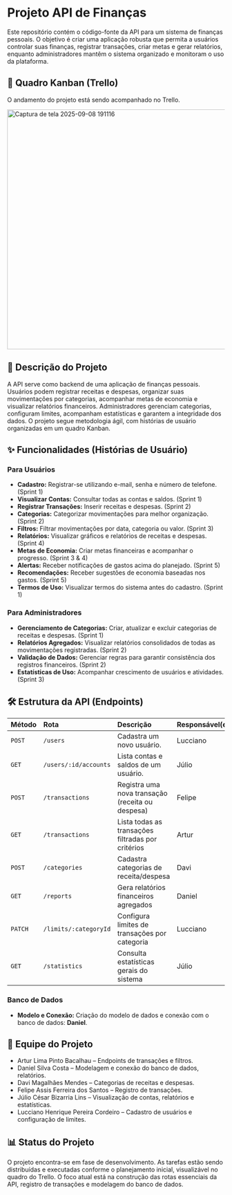 # Projeto API de Finanças

Este repositório contém o código-fonte da API para um sistema de finanças pessoais. O objetivo é criar uma aplicação robusta que permita a usuários controlar suas finanças, registrar transações, criar metas e gerar relatórios, enquanto administradores mantêm o sistema organizado e monitoram o uso da plataforma.

## 📌 Quadro Kanban (Trello)

O andamento do projeto está sendo acompanhado no Trello.  


<img width="1676" height="555" alt="Captura de tela 2025-09-08 191116" src="https://github.com/user-attachments/assets/0e964bc7-95b1-44df-a0ce-a4931e1eaa3b" />

## 📝 Descrição do Projeto

A API serve como backend de uma aplicação de finanças pessoais. Usuários podem registrar receitas e despesas, organizar suas movimentações por categorias, acompanhar metas de economia e visualizar relatórios financeiros. Administradores gerenciam categorias, configuram limites, acompanham estatísticas e garantem a integridade dos dados. O projeto segue metodologia ágil, com histórias de usuário organizadas em um quadro Kanban.

## ✨ Funcionalidades (Histórias de Usuário)

### Para Usuários
- **Cadastro:** Registrar-se utilizando e-mail, senha e número de telefone. (Sprint 1)
- **Visualizar Contas:** Consultar todas as contas e saldos. (Sprint 1)
- **Registrar Transações:** Inserir receitas e despesas. (Sprint 2)
- **Categorias:** Categorizar movimentações para melhor organização. (Sprint 2)
- **Filtros:** Filtrar movimentações por data, categoria ou valor. (Sprint 3)
- **Relatórios:** Visualizar gráficos e relatórios de receitas e despesas. (Sprint 4)
- **Metas de Economia:** Criar metas financeiras e acompanhar o progresso. (Sprint 3 & 4)
- **Alertas:** Receber notificações de gastos acima do planejado. (Sprint 5)
- **Recomendações:** Receber sugestões de economia baseadas nos gastos. (Sprint 5)
- **Termos de Uso:** Visualizar termos do sistema antes do cadastro. (Sprint 1)

### Para Administradores
- **Gerenciamento de Categorias:** Criar, atualizar e excluir categorias de receitas e despesas. (Sprint 1)
- **Relatórios Agregados:** Visualizar relatórios consolidados de todas as movimentações registradas. (Sprint 2)
- **Validação de Dados:** Gerenciar regras para garantir consistência dos registros financeiros. (Sprint 2)
- **Estatísticas de Uso:** Acompanhar crescimento de usuários e atividades. (Sprint 3)

## 🛠️ Estrutura da API (Endpoints)

| Método | Rota                     | Descrição                                        | Responsável(eis)         |
| :----- | :----------------------- | :-----------------------------------------------| :----------------------- |
| `POST` | `/users`                 | Cadastra um novo usuário.                        | Lucciano                 |
| `GET`  | `/users/:id/accounts`     | Lista contas e saldos de um usuário.            | Júlio                    |
| `POST` | `/transactions`          | Registra uma nova transação (receita ou despesa)| Felipe                   |
| `GET`  | `/transactions`          | Lista todas as transações filtradas por critérios| Artur                   |
| `POST` | `/categories`            | Cadastra categorias de receita/despesa          | Davi                     |
| `GET`  | `/reports`               | Gera relatórios financeiros agregados           | Daniel                   |
| `PATCH`| `/limits/:categoryId`    | Configura limites de transações por categoria   | Lucciano                 |
| `GET`  | `/statistics`            | Consulta estatísticas gerais do sistema         | Júlio                    |

### Banco de Dados
- **Modelo e Conexão:** Criação do modelo de dados e conexão com o banco de dados: **Daniel**.

## 👥 Equipe do Projeto

- Artur Lima Pinto Bacalhau – Endpoints de transações e filtros.  
- Daniel Silva Costa – Modelagem e conexão do banco de dados, relatórios.  
- Davi Magalhães Mendes – Categorias de receitas e despesas.  
- Felipe Assis Ferreira dos Santos – Registro de transações.  
- Júlio César Bizarria Lins – Visualização de contas, relatórios e estatísticas.  
- Lucciano Henrique Pereira Cordeiro – Cadastro de usuários e configuração de limites.  

## 📊 Status do Projeto

O projeto encontra-se em fase de desenvolvimento. As tarefas estão sendo distribuídas e executadas conforme o planejamento inicial, visualizável no quadro do Trello. O foco atual está na construção das rotas essenciais da API, registro de transações e modelagem do banco de dados.
